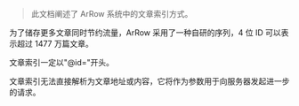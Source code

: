 > 此文档阐述了 ArRow 系统中的文章索引方式。

为了储存更多文章同时节约流量，ArRow 采用了一种自研的序列，4 位 ID 可以表示超过 1477 万篇文章。

文章索引一定以"@id="开头。

文章索引无法直接解析为文章地址或内容，它将作为参数用于向服务器发起进一步的请求。

